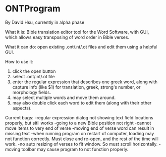 ONTProgram
==========

By David Hsu, currently in alpha phase

What it is:
Bible translation editor tool for the Word Software, with GUI, which allows easy transposing of word order in Bible verses.

What it can do: 
open existing .ont/.nt/.ot files and edit them using a helpful GUI. 

How to use it: 
1. click the open button
2. select .ont/.nt/.ot file
3. enter the regular expression that describes one greek word, along with capture info (like $1) for translation, greek, strong's number, or morphology fields. 
4. may select multiple words and move them around. 
5. may also double click each word to edit them (along with their other aspects).


Current bugs:
-regular expression dialog not showing text field locations properly, but sitll works
-going to a new Bible position not right
-cannot move items to very end of verse
-moving end of verse word can result in missing text
-when running program on restart of computer, loading may not function correctly. Must close and re-open, and the rest of the time will work.
-no auto resizing of verses to fit window. So must scroll horizontally.
-moving toolbar may cause program to not function properly.

